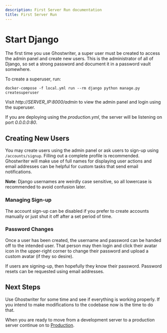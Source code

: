 ```yaml
---
description: First Server Run documentation
title: First Server Run
---
```


# Start Django

The first time you use Ghostwriter, a super user must  be created to access the admin panel and create new users. This is the administrator of all of Django, so set a strong password and document it in a password vault somewhere.

To create a superuser, run:

`docker-compose -f local.yml run --rm django python manage.py createsuperuser`

Visit *http://SERVER_IP:8000/admin* to view the admin panel and login using the superuser.

If you are deploying using the *production.yml*, the server will be listening on port *0.0.0.0:80*.

## Creating New Users

You may create users using the admin panel or ask users to sign-up using `/accounts/signup`. Filling out a complete profile is recommended. Ghostwriter will make use of full names for displaying user actions and email addresses can be helpful for custom tasks that send email notifications.

**Note**: Django usernames are weirdly case sensitive, so all lowercase is recommended to avoid confusion later.

### Managing Sign-up

The account sign-up can be disabled if you prefer to create accounts manually or just shut it off after a set period of time.

### Password Changes

Once a user has been created, the username and password can be handed off to the intended user. That person may then login and click their avatar icon in the upper-right corner to change their password and upload a custom avatar (if they so desire).

If users are signing-up, then hopefully they know their password. Password resets can be requested using email addresses.

## Next Steps

Use Ghostwriter for some time and see if everything is working properly. If you intend to make modifications to the codebase now is the time to do that.

When you are ready to move from a development server to a production server continue on to [Production](https://github.com/GhostManager/Ghostwriter/wiki/Production).
